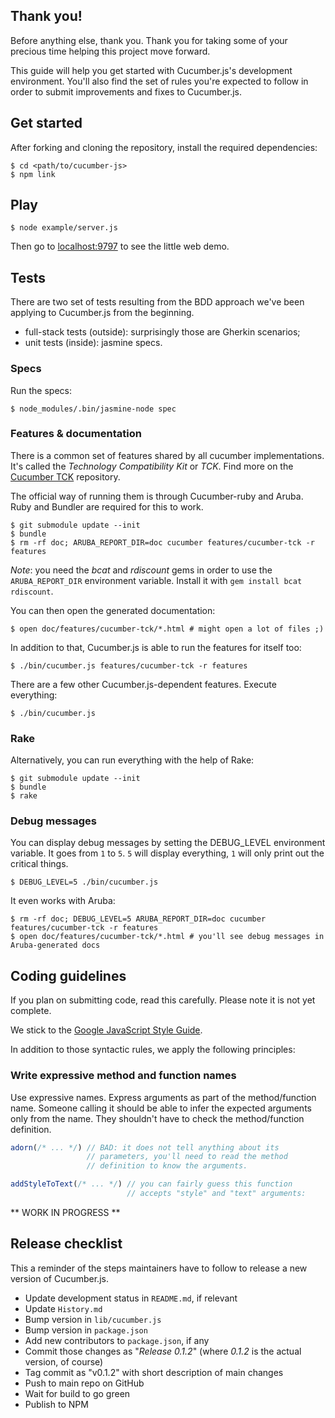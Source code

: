 ## Thank you!

Before anything else, thank you. Thank you for taking some of your precious time helping this project move forward.

This guide will help you get started with Cucumber.js's development environment. You'll also find the set of rules you're expected to follow in order to submit improvements and fixes to Cucumber.js.

## Get started

After forking and cloning the repository, install the required dependencies:

    $ cd <path/to/cucumber-js>
    $ npm link

## Play

    $ node example/server.js

Then go to [localhost:9797](http://localhost:9797/) to see the little web demo.

## Tests

There are two set of tests resulting from the BDD approach we've been applying to Cucumber.js from the beginning.

* full-stack tests (outside): surprisingly those are Gherkin scenarios;
* unit tests (inside): jasmine specs.

### Specs

Run the specs:

    $ node_modules/.bin/jasmine-node spec

### Features & documentation

There is a common set of features shared by all cucumber implementations. It's called the *Technology Compatibility Kit* or *TCK*. Find more on the [Cucumber TCK](http://github.com/cucumber/cucumber-tck) repository.

The official way of running them is through Cucumber-ruby and Aruba. Ruby and Bundler are required for this to work.

    $ git submodule update --init
    $ bundle
    $ rm -rf doc; ARUBA_REPORT_DIR=doc cucumber features/cucumber-tck -r features

*Note*: you need the *bcat* and *rdiscount* gems in order to use the `ARUBA_REPORT_DIR` environment variable. Install it with `gem install bcat rdiscount`.

You can then open the generated documentation:

    $ open doc/features/cucumber-tck/*.html # might open a lot of files ;)

In addition to that, Cucumber.js is able to run the features for itself too:

    $ ./bin/cucumber.js features/cucumber-tck -r features

There are a few other Cucumber.js-dependent features. Execute everything:

    $ ./bin/cucumber.js

### Rake

Alternatively, you can run everything with the help of Rake:

    $ git submodule update --init
    $ bundle
    $ rake

### Debug messages

You can display debug messages by setting the DEBUG_LEVEL environment variable. It goes from `1` to `5`. `5` will display everything, `1` will only print out the critical things.

    $ DEBUG_LEVEL=5 ./bin/cucumber.js

It even works with Aruba:

    $ rm -rf doc; DEBUG_LEVEL=5 ARUBA_REPORT_DIR=doc cucumber features/cucumber-tck -r features
    $ open doc/features/cucumber-tck/*.html # you'll see debug messages in Aruba-generated docs


## Coding guidelines

If you plan on submitting code, read this carefully. Please note it is not yet complete.

We stick to the [Google JavaScript Style Guide](http://google-styleguide.googlecode.com/svn/trunk/javascriptguide.xml).

In addition to those syntactic rules, we apply the following principles:

### Write expressive method and function names

Use expressive names. Express arguments as part of the method/function name. Someone calling it should be able to infer the expected arguments only from the name. They shouldn't have to check the method/function definition.

``` javascript
adorn(/* ... */) // BAD: it does not tell anything about its
                 // parameters, you'll need to read the method
                 // definition to know the arguments.

addStyleToText(/* ... */) // you can fairly guess this function
                          // accepts "style" and "text" arguments:
```

** WORK IN PROGRESS **

## Release checklist

This a reminder of the steps maintainers have to follow to release a new version of Cucumber.js.

* Update development status in `README.md`, if relevant
* Update `History.md`
* Bump version in `lib/cucumber.js`
* Bump version in `package.json`
* Add new contributors to `package.json`, if any
* Commit those changes as "*Release 0.1.2*" (where *0.1.2* is the actual version, of course)
* Tag commit as "v0.1.2" with short description of main changes
* Push to main repo on GitHub
* Wait for build to go green
* Publish to NPM
